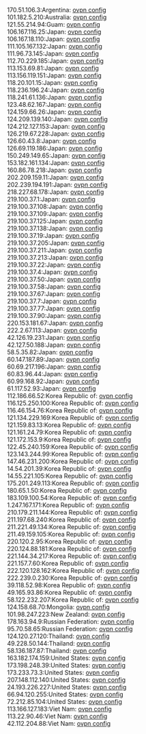 170.51.106.3:Argentina: [ovpn config](vpn/170_51_106_3.ovpn)  
101.182.5.210:Australia: [ovpn config](vpn/101_182_5_210.ovpn)  
121.55.214.94:Guam: [ovpn config](vpn/121_55_214_94.ovpn)  
106.167.116.25:Japan: [ovpn config](vpn/106_167_116_25.ovpn)  
106.167.18.110:Japan: [ovpn config](vpn/106_167_18_110.ovpn)  
111.105.167.132:Japan: [ovpn config](vpn/111_105_167_132.ovpn)  
111.96.73.145:Japan: [ovpn config](vpn/111_96_73_145.ovpn)  
112.70.229.185:Japan: [ovpn config](vpn/112_70_229_185.ovpn)  
113.153.69.81:Japan: [ovpn config](vpn/113_153_69_81.ovpn)  
113.156.119.151:Japan: [ovpn config](vpn/113_156_119_151.ovpn)  
118.20.101.15:Japan: [ovpn config](vpn/118_20_101_15.ovpn)  
118.236.196.24:Japan: [ovpn config](vpn/118_236_196_24.ovpn)  
118.241.61.136:Japan: [ovpn config](vpn/118_241_61_136.ovpn)  
123.48.62.167:Japan: [ovpn config](vpn/123_48_62_167.ovpn)  
124.159.66.26:Japan: [ovpn config](vpn/124_159_66_26.ovpn)  
124.209.139.140:Japan: [ovpn config](vpn/124_209_139_140.ovpn)  
124.212.127.153:Japan: [ovpn config](vpn/124_212_127_153.ovpn)  
126.219.67.228:Japan: [ovpn config](vpn/126_219_67_228.ovpn)  
126.60.43.8:Japan: [ovpn config](vpn/126_60_43_8.ovpn)  
126.69.119.186:Japan: [ovpn config](vpn/126_69_119_186.ovpn)  
150.249.149.65:Japan: [ovpn config](vpn/150_249_149_65.ovpn)  
153.182.161.134:Japan: [ovpn config](vpn/153_182_161_134.ovpn)  
160.86.78.218:Japan: [ovpn config](vpn/160_86_78_218.ovpn)  
202.209.159.11:Japan: [ovpn config](vpn/202_209_159_11.ovpn)  
202.239.194.191:Japan: [ovpn config](vpn/202_239_194_191.ovpn)  
218.227.68.178:Japan: [ovpn config](vpn/218_227_68_178.ovpn)  
219.100.37.1:Japan: [ovpn config](vpn/219_100_37_1.ovpn)  
219.100.37.108:Japan: [ovpn config](vpn/219_100_37_108.ovpn)  
219.100.37.109:Japan: [ovpn config](vpn/219_100_37_109.ovpn)  
219.100.37.125:Japan: [ovpn config](vpn/219_100_37_125.ovpn)  
219.100.37.138:Japan: [ovpn config](vpn/219_100_37_138.ovpn)  
219.100.37.19:Japan: [ovpn config](vpn/219_100_37_19.ovpn)  
219.100.37.205:Japan: [ovpn config](vpn/219_100_37_205.ovpn)  
219.100.37.211:Japan: [ovpn config](vpn/219_100_37_211.ovpn)  
219.100.37.213:Japan: [ovpn config](vpn/219_100_37_213.ovpn)  
219.100.37.22:Japan: [ovpn config](vpn/219_100_37_22.ovpn)  
219.100.37.4:Japan: [ovpn config](vpn/219_100_37_4.ovpn)  
219.100.37.50:Japan: [ovpn config](vpn/219_100_37_50.ovpn)  
219.100.37.58:Japan: [ovpn config](vpn/219_100_37_58.ovpn)  
219.100.37.67:Japan: [ovpn config](vpn/219_100_37_67.ovpn)  
219.100.37.7:Japan: [ovpn config](vpn/219_100_37_7.ovpn)  
219.100.37.77:Japan: [ovpn config](vpn/219_100_37_77.ovpn)  
219.100.37.90:Japan: [ovpn config](vpn/219_100_37_90.ovpn)  
220.153.181.67:Japan: [ovpn config](vpn/220_153_181_67.ovpn)  
222.2.67.113:Japan: [ovpn config](vpn/222_2_67_113.ovpn)  
42.126.19.231:Japan: [ovpn config](vpn/42_126_19_231.ovpn)  
42.127.50.188:Japan: [ovpn config](vpn/42_127_50_188.ovpn)  
58.5.35.82:Japan: [ovpn config](vpn/58_5_35_82.ovpn)  
60.147.187.89:Japan: [ovpn config](vpn/60_147_187_89.ovpn)  
60.69.217.196:Japan: [ovpn config](vpn/60_69_217_196.ovpn)  
60.83.96.44:Japan: [ovpn config](vpn/60_83_96_44.ovpn)  
60.99.168.92:Japan: [ovpn config](vpn/60_99_168_92.ovpn)  
61.117.52.93:Japan: [ovpn config](vpn/61_117_52_93.ovpn)  
112.186.66.52:Korea Republic of: [ovpn config](vpn/112_186_66_52.ovpn)  
116.125.250.100:Korea Republic of: [ovpn config](vpn/116_125_250_100.ovpn)  
116.46.154.76:Korea Republic of: [ovpn config](vpn/116_46_154_76.ovpn)  
121.134.229.169:Korea Republic of: [ovpn config](vpn/121_134_229_169.ovpn)  
121.159.83.13:Korea Republic of: [ovpn config](vpn/121_159_83_13.ovpn)  
121.161.24.79:Korea Republic of: [ovpn config](vpn/121_161_24_79.ovpn)  
121.172.153.9:Korea Republic of: [ovpn config](vpn/121_172_153_9.ovpn)  
122.45.240.159:Korea Republic of: [ovpn config](vpn/122_45_240_159.ovpn)  
123.143.244.99:Korea Republic of: [ovpn config](vpn/123_143_244_99.ovpn)  
147.46.231.200:Korea Republic of: [ovpn config](vpn/147_46_231_200.ovpn)  
14.54.201.39:Korea Republic of: [ovpn config](vpn/14_54_201_39.ovpn)  
14.55.221.105:Korea Republic of: [ovpn config](vpn/14_55_221_105.ovpn)  
175.201.249.113:Korea Republic of: [ovpn config](vpn/175_201_249_113.ovpn)  
180.65.1.50:Korea Republic of: [ovpn config](vpn/180_65_1_50.ovpn)  
183.109.100.54:Korea Republic of: [ovpn config](vpn/183_109_100_54.ovpn)  
1.247.167.171:Korea Republic of: [ovpn config](vpn/1_247_167_171.ovpn)  
210.179.211.144:Korea Republic of: [ovpn config](vpn/210_179_211_144.ovpn)  
211.197.68.240:Korea Republic of: [ovpn config](vpn/211_197_68_240.ovpn)  
211.221.49.134:Korea Republic of: [ovpn config](vpn/211_221_49_134.ovpn)  
211.49.159.105:Korea Republic of: [ovpn config](vpn/211_49_159_105.ovpn)  
220.120.2.95:Korea Republic of: [ovpn config](vpn/220_120_2_95.ovpn)  
220.124.88.181:Korea Republic of: [ovpn config](vpn/220_124_88_181.ovpn)  
221.144.34.217:Korea Republic of: [ovpn config](vpn/221_144_34_217.ovpn)  
221.157.7.60:Korea Republic of: [ovpn config](vpn/221_157_7_60.ovpn)  
222.120.128.162:Korea Republic of: [ovpn config](vpn/222_120_128_162.ovpn)  
222.239.0.230:Korea Republic of: [ovpn config](vpn/222_239_0_230.ovpn)  
39.118.52.98:Korea Republic of: [ovpn config](vpn/39_118_52_98.ovpn)  
49.165.93.86:Korea Republic of: [ovpn config](vpn/49_165_93_86.ovpn)  
58.122.232.207:Korea Republic of: [ovpn config](vpn/58_122_232_207.ovpn)  
124.158.68.70:Mongolia: [ovpn config](vpn/124_158_68_70.ovpn)  
101.98.247.223:New Zealand: [ovpn config](vpn/101_98_247_223.ovpn)  
178.163.94.9:Russian Federation: [ovpn config](vpn/178_163_94_9.ovpn)  
95.70.58.65:Russian Federation: [ovpn config](vpn/95_70_58_65.ovpn)  
124.120.27.120:Thailand: [ovpn config](vpn/124_120_27_120.ovpn)  
49.228.50.144:Thailand: [ovpn config](vpn/49_228_50_144.ovpn)  
58.136.187.87:Thailand: [ovpn config](vpn/58_136_187_87.ovpn)  
163.182.174.159:United States: [ovpn config](vpn/163_182_174_159.ovpn)  
173.198.248.39:United States: [ovpn config](vpn/173_198_248_39.ovpn)  
173.233.73.3:United States: [ovpn config](vpn/173_233_73_3.ovpn)  
207.148.112.140:United States: [ovpn config](vpn/207_148_112_140.ovpn)  
24.193.226.227:United States: [ovpn config](vpn/24_193_226_227.ovpn)  
66.94.120.255:United States: [ovpn config](vpn/66_94_120_255.ovpn)  
72.212.85.104:United States: [ovpn config](vpn/72_212_85_104.ovpn)  
113.166.127.183:Viet Nam: [ovpn config](vpn/113_166_127_183.ovpn)  
113.22.90.46:Viet Nam: [ovpn config](vpn/113_22_90_46.ovpn)  
42.112.204.88:Viet Nam: [ovpn config](vpn/42_112_204_88.ovpn)  
